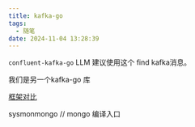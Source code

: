 ```yaml
---
title: kafka-go
tags:
  - 随笔
date: 2024-11-04 13:28:39
---
```


`confluent-kafka-go` LLM 建议使用这个 find kafka消息。 

我们是另一个kafka-go 库


[框架对比](https://blog.csdn.net/m0_38031406/article/details/130951303)


sysmonmongo // mongo 编译入口